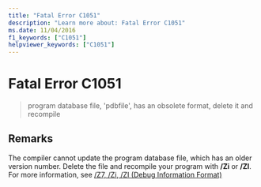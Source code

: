 ```yaml
---
title: "Fatal Error C1051"
description: "Learn more about: Fatal Error C1051"
ms.date: 11/04/2016
f1_keywords: ["C1051"]
helpviewer_keywords: ["C1051"]
---
```

# Fatal Error C1051

> program database file, 'pdbfile', has an obsolete format, delete it and recompile

## Remarks

The compiler cannot update the program database file, which has an older version number. Delete the file and recompile your program with **/Zi** or **/ZI**. For more information, see [/Z7, /Zi, /ZI (Debug Information Format)](../../build/reference/z7-zi-zi-debug-information-format.md)
